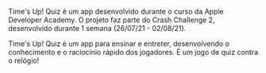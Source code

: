 Time's Up! Quiz é um app desenvolvido durante o curso da Apple Developer Academy. O projeto faz parte do Crash Challenge 2, desenvolvido durante 1 semana (26/07/21 - 02/08/21).

Time's Up! Quiz é um app para ensinar e entreter, desenvolvendo o conhecimento e o raciocínio rápido dos jogadores. É um jogo de quiz contra o relógio!
